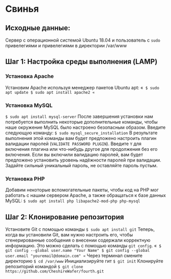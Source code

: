 # Свинья

## Исходные данные:

Сервер с операционной системой Ubuntu 18.04 и пользователь с `sudo` привелегиями и привелегиями в директории /var/www

## Шаг 1: Настройка среды выполнения (LAMP)

### Установка Apache

Установим Apache используя менеджер пакетов Ubuntu apt:
«` $ sudo apt update
 $ sudo apt install apache2 «`

### Установка MySQL

` $ sudo apt install mysql-server `
После завершения установки нам потребуется выполнить некоторые дополнительные команды, чтобы наше окружение MySQL было настроено безопасным образом. Введите следующую команду:
` $ sudo mysql_secure_installation `
В результате выполнения этой команды вам будет предложено настроить плагин валидации паролей (`VALIDATE PASSWORD PLUGIN`).
Введите `Y` для включения плагина или что-нибудь другое для продолжения без его включения.
Если вы включили валидацию паролей, вам будет предложено установить уровень надёжности паролей при валидации. Задайте сильный уникальный пароль, не оставляйте пароль пустым.

### Установка PHP

Добавим некоторые вспомогательные пакеты, чтобы код на PHP мог работать с нашим сервером Apache, а также обращаться к базе данных MySQL:
` $ sudo apt install php libapache2-mod-php php-mysql `

## Шаг 2: Клонирование репозитория

Установите Git с помощью команды ` $ sudo apt install git `
Теперь, когда вы установили Git, вам нужно настроить его, чтобы сгенерированные сообщения о внесении содержали корректную информацию. Это можно сделать с помощью команды `git config`.
«` $ git config --global user.name "Your Name"
 $ git config --global user.email "youremail@domain.com" «`
Через терминал смените директорию ` $ cd /var/www `
Инициализируйте гит ` $ git init `
Клонируйте репозиторий командой ` $ git clone https://github.com/CheshireWafer/fourth.git `